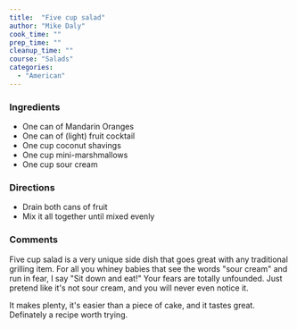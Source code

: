 ```yaml
---
title:  "Five cup salad"
author: "Mike Daly"
cook_time: ""
prep_time: ""
cleanup_time: ""
course: "Salads"
categories: 
  - "American"
---
```

### Ingredients

* One can of Mandarin Oranges
* One can of (light) fruit cocktail
* One cup coconut shavings
* One cup mini-marshmallows
* One cup sour cream

### Directions

* Drain both cans of fruit
* Mix it all together until mixed evenly

### Comments

Five cup salad is a very unique side dish that goes great with any traditional grilling item. For all you whiney babies that see the words &quot;sour cream&quot; and run in fear, I say &quot;Sit down and eat!&quot; Your fears are totally unfounded. Just pretend like it's not sour cream, and you will never even notice it.

 It makes plenty, it's easier than a piece of cake, and it tastes great. Definately a recipe worth trying.

